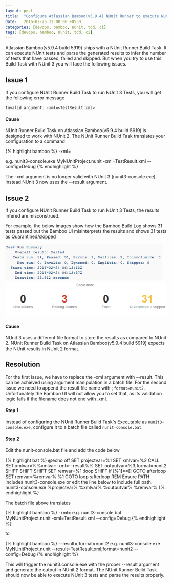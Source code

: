 ```yaml
---
layout: post
title:  "Configure Atlassian Bamboo(v5.9.4) NUnit Runner to execute NUnit 3 Tests"
date:   2016-02-25 12:00:00 +0530
categories: [devops, bamboo, nunit, tdd, ci]
tags: [devops, bamboo, nunit, tdd, ci]
---
```

Atlassian Bamboo(v5.9.4 build 5919) ships with a NUnit Runner Build Task. It can execute NUnit tests and parse the generated results to infer the number of tests that have passed, failed and skipped. But when you try to use this Build Task with NUnit 3 you will face the following issues.

## Issue 1
If you configure NUnit Runner Build Task to run NUnit 3 Tests, you will get the following error message 

```
Invalid argument: -xml=<TestResult.xml>
```

#### Cause
NUnit Runner Build Task on Atlassian Bamboo(v5.9.4 build 5919) is designed to work with NUnit 2. The NUnit Runner Build Task translates your configuration to a command 

{% highlight bamboo %}
<Executable> <NUnit Test Files> -xml=<Result Filename> <Command Line Options>

e.g. nunit3-console.exe MyNUnitProject.nunit -xml=TestResult.xml --config=Debug
{% endhighlight %}

The -xml argument is no longer valid with NUnit 3 (nunit3-console.exe). Instead NUnit 3 now uses the \-\-result argument.

## Issue 2
If you configure NUnit Runner Build Task to run NUnit 3 Tests, the results infered are misconstrued. 

For example, the below images show how the Bamboo Build Log shows 31 tests passed but the Bamboo UI misinterprets the results and shows 31 tests as Quarantined/skipped

![NUnit3 Console Output](/img/posts/nunit-console-op.png)
![Bamboo NUnit 3 Output Inference](/img/posts/bamboo-inference.png)

#### Cause
NUnit 3 uses a different file format to store the results as compared to NUnit 2. NUnit Runner Build Task on Atlassian Bamboo(v5.9.4 build 5919) expects the NUnit results in NUnit 2 format. 


## Resolution

For the first issue, we have to replace the -xml argument with \-\-result. This can be achieved using argument manipulation in a batch file. For the second issue we need to append the result file name with ```;format=nunit2```. Unfortunately the Bamboo UI will not allow you to set that, as its validation logic fails if the filename does not end with .xml.

#### Step 1
Instead of configuring the NUnit Runner Build Task's Executable as ```nunit3-console.exe```, configure it to a batch file called ```nunit-console.bat```.

#### Step 2
Edit the nunit-console.bat file and add the code below

{% highlight bat %}
@echo off 
SET projectvar=%1
SET xmlvar=%2
CALL SET xmlvar=%%xmlvar:-xml=--result%%
SET outputvar=%3;format=nunit2
SHIFT
SHIFT
SHIFT
SET remvar=%1
:loop
SHIFT
if [%1]==[] GOTO afterloop
SET remvar=%remvar% %1
GOTO loop
:afterloop
REM Ensure PATH includes nunit3-console.exe or edit the line below to include full path.
nunit3-console.exe %projectvar% %xmlvar% %outputvar% %remvar%
{% endhighlight %}

The batch file above translates 

{% highlight bamboo %}
<Executable> <NUnit Test Files> -xml=<Result Filename> <Command Line Options>
e.g. nunit3-console.bat MyNUnitProject.nunit -xml=TestResult.xml --config=Debug
{% endhighlight %}

to

{% highlight bamboo %}
<Executable> <NUnit Test Files> --result=<Result Filename>;format=nunit2 <Command Line Options>
e.g. nunit3-console.exe MyNUnitProject.nunit --result=TestResult.xml;format=nunit2 --config=Debug
{% endhighlight %}

This will trigger the nunit3.console.exe with the proper \-\-result argument and generate the output in NUnit 2 format. The NUnit Runner Build Task should now be able to execute NUnit 3 tests and parse the results properly.
